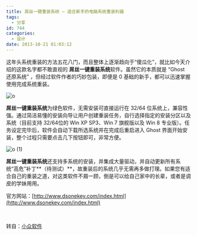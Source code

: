 ```yaml
---
title: 屌丝一键重装系统 – 适合新手的电脑系统重装利器
tags:
  - 分享
id: 744
categories:
  - 设计
date: 2013-10-21 01:03:12
---
```


这年头系统重装的方法五花八门，而且整体上逐渐趋向于“傻瓜化”，就比如今天介绍的这款名字都不敢直视的 **屌丝一键重装系统**软件。虽然它的本质就是 “Ghost 还原系统” ，但经过软件作者的巧妙包装，即便是 0 基础的新手，都可以迅速掌握使用完成系统重装。

![o](https://cdn.icewing.cc/wp-content/uploads/2013/10/o.jpg)

**屌丝一键重装系统**为绿色软件，无需安装可直接运行在 32/64 位系统上，兼容性强。通过简洁易懂的安装向导让用户创建重装任务，自行选择指定的安装分区以及系统（目前支持 32/64位的 Win XP SP3、Win 7 旗舰版以及 Win 8 专业版）。任务设定完毕后，软件会自动下载所选系统并在完成后重启进入 Ghost 界面开始安装，整个过程只需要点击几下按钮即可，非常方便。

![o (1)](https://cdn.icewing.cc/wp-content/uploads/2013/10/o-1.jpg)

**屌丝一键重装系统**还支持多系统的安装，并集成大量驱动，并自动更新所有系统“高危”补丁**（待测试）**，故重装后的系统几乎无需再多做打理。如果您有适合自己的重装之道，对这类软件不屑一顾，倒是可以给自己家中的长辈，或者是调皮的学妹用用。

官方网站：[http://www.dsonekey.com/index.html](http://www.dsonekey.com/index.html)

&nbsp;

转自：[小众软件](http://www.appinn.com/dsonekey/)
